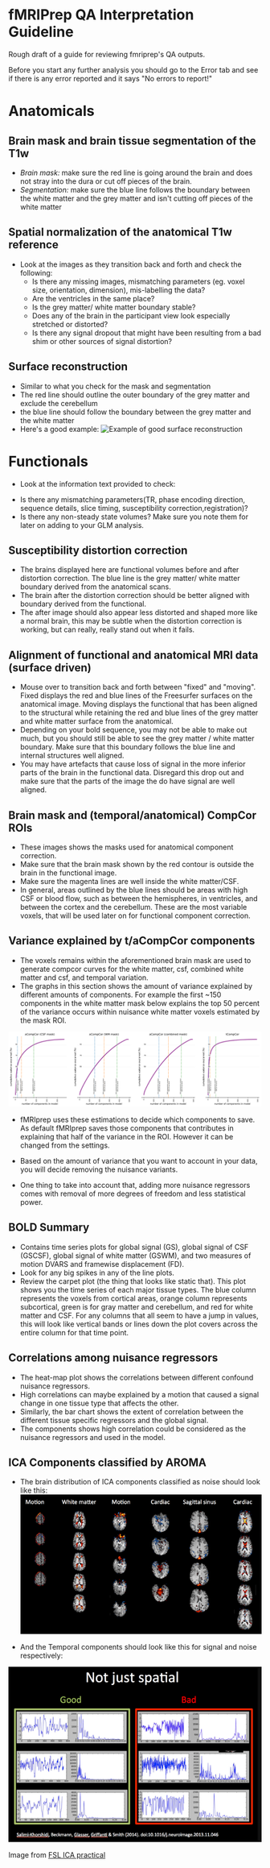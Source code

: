 # fMRIPrep QA Interpretation Guideline

Rough draft of a guide for reviewing fmriprep's QA outputs.

Before you start any further analysis you should go to the Error tab and see if there is any error reported and it says "No errors to report!"


# Anatomicals
## Brain mask and brain tissue segmentation of the T1w
* _Brain mask:_ make sure the red line is going around the brain and does not stray into the dura or cut off pieces of the brain.
* _Segmentation:_ make sure the blue line follows the boundary between the white matter and the grey matter and isn't cutting off pieces of the white matter

## Spatial normalization of the anatomical T1w reference
* Look at the images as they transition back and forth and check the following:
  - Is there any missing images, mismatching parameters (eg. voxel size, orientation, dimension), mis-labelling the data?
  - Are the ventricles in the same place?
  - Is the grey matter/ white matter boundary stable?
  - Does any of the brain in the participant view look especially stretched or distorted?
  - Is there any signal dropout that might have been resulting from a bad shim or other sources of signal distortion?
  

## Surface reconstruction
* Similar to what you check for the mask and segmentation
* The red line should outline the outer boundary of the grey matter and exclude the cerebellum
* the blue line should follow the boundary between the grey matter and the white matter
* Here's a good example:
![Example of good surface reconstruction](images/sub-20900_desc-reconall_T1w.svg)



# Functionals
* Look at the information text provided to check:

 - Is there any mismatching parameters(TR, phase encoding direction, sequence details, slice timing, susceptibility correction,registration)?
 -  Is there any non-steady state volumes? Make sure you note them for later on adding to your GLM analysis. 

## Susceptibility distortion correction
* The brains displayed here are functional volumes before and after distortion correction. The blue line is the grey matter/ white matter boundary derived from the anatomical scans.
* The brain after the distortion correction should be better aligned with boundary derived from the functional.
* The after image should also appear less distorted and shaped more like a normal brain, this may be subtle when the distortion correction is working, but can really, really stand out when it fails.

## Alignment of functional and anatomical MRI data (surface driven)
* Mouse over to transition back and forth between "fixed" and "moving". Fixed displays the red and blue lines of the Freesurfer surfaces on the anatomical image. Moving displays the functional that has been aligned to the structural while retaining the red and blue lines of the grey matter and white matter surface from the anatomical.
* Depending on your bold sequence, you may not be able to make out much, but you should still be able to see the grey matter / white matter boundary. Make sure that this boundary follows the blue line and internal structures well aligned. 
* You may have artefacts that cause loss of signal in the more inferior parts of the brain in the functional data. Disregard this drop out and make sure that the parts of the image the do have signal are well aligned.

## Brain mask and (temporal/anatomical) CompCor ROIs
* These images shows the masks used for anatomical component correction. 
* Make sure that the brain mask shown by the red contour is outside the brain in the functional image.
* Make sure the magenta lines are well inside the white matter/CSF. 
* In general, areas outlined by the blue lines should be areas with high CSF or blood flow, such as between the hemispheres, in ventricles, and between the cortex and the cerebellum. These are the most variable voxels, that will be used later on for functional component correction. 

## Variance explained by t/aCompCor components
* The voxels remains within the aforementioned brain mask are used to generate compcor curves for the white matter, csf, combined white matter and csf, and temporal variation. 
* The graphs in this section shows the amount of variance explained by different amounts of components. For example the first ~150 components in the white matter mask below explains the top 50 percent of the variance occurs within nuisance white matter voxels estimated by the mask ROI.
 
![Variance Plots](images/desc-compcorvar_bold.svg)

* fMRIprep uses these estimations to decide which components to save. As default fMRIprep saves those components that contributes in explaining that half of the variance in the ROI. However it can be changed from the settings. 

* Based on the amount of variance that you want to account in your data, you will decide removing the nuisance variants.
* One thing to take into account that, adding more nuisance regressors comes with removal of more degrees of freedom and less statistical power. 

## BOLD Summary
* Contains time series plots for global signal (GS), global signal of CSF (GSCSF), global signal of white matter (GSWM), and two measures of motion DVARS and framewise displacement (FD).
* Look for any big spikes in any of the line plots.
* Review the carpet plot (the thing that looks like static that). This plot shows you the time series of each major tissue types. The blue column represents the voxels from cortical areas, orange column represents subcortical, green is for gray matter and cerebellum, and red for white matter and CSF. For any columns that all seem to have a jump in values, this will look like vertical bands or lines down the plot covers across the entire column for that time point. 

## Correlations among nuisance regressors
* The heat-map plot shows the correlations between different confound nuisance regressors. 
* High correlations can maybe explained by a motion that caused a signal change in one tissue type that affects the other.
* Similarly, the bar chart shows the extent of correlation between the different tissue specific regressors and the global signal. 
* The components shows high correlation could be considered as the nuisance regressors and used in the model.

## ICA Components classified by AROMA
* The brain distribution of ICA components classified as noise should look like this:
![ICA Components](images/Figure1_ica.png)


* And the Temporal components should look like this for signal and noise respectively:

![Temporal Components](images/Figure2_ica.png)

Image from [FSL ICA practical](https://fsl.fmrib.ox.ac.uk/fslcourse/lectures/practicals/ica/index.html)